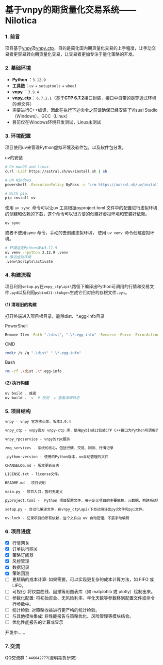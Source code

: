 # 基于vnpy的期货量化交易系统——Nilotica

### **1. 前言**

项目基于[vnpy](https://github.com/vnpy/vnpy)及[vnpy_ctp](https://github.com/vnpy/vnpy_ctp)，目的是简化国内期货量化交易的上手程度，让手动交易者更容易转向期货量化交易，让交易者更加专注于量化策略的开发。

### **2. 基础环境**

- **Python** ：`3.12.9`
- **工具链**：`uv` + `setuptools` + `wheel`
- **vnpy** ：`3.9.4`
- **vnpy_ctp**： `6.7.2.1`（基于**CTP 6.7.2**接口封装，接口中自带的是穿透式环境的dll文件）
- 需要进行C++编译，因此在执行下述命令之前请确保已经安装了Visual Studio（Windows）、GCC（Linux）
- 目前仅在Windows环境开发测试，Linux未测试

### **3. 环境配置**

项目使用uv来管理Python虚拟环境及软件包，以及软件包分发。

uv的安装

```bash
# On macOS and Linux.
curl -LsSf https://astral.sh/uv/install.sh | sh

# On Windows.
powershell -ExecutionPolicy ByPass -c "irm https://astral.sh/uv/install.ps1 | iex"

# With pip.
pip install uv
```

使用 `uv sync `命令可以让uv 工具根据pyproject.toml 文件中的配置进行虚拟环境的创建和依赖的下载，这个命令可以很方便的创建好虚拟环境和安装好依赖。

```
uv sync
```

或者不使用sync 命令，手动的去创建虚拟环境， 使用 `uv venv `命令创建虚拟环境。

```bash
# 环境指定Python版本3.12.9
uv venv --python 3.12.9 .venv
# 激活虚拟环境
.venv\Scripts\activate
```

### **4. 构建流程**

项目利用`setup.py`在`vnpy_ctp\api\`路径下编译出Python可调用的行情和交易文件`.pyd`以及利用`pybind11-stubgen`生成它们对应的存根文件`.pyi`。

#### **(1) 清理旧的构建**

打开终端进入项目根目录，删除dist、*.egg-info目录

PowerShell 

```bash
Remove-Item -Path ".\dist", ".\*.egg-info" -Recurse -Force -ErrorAction SilentlyContinue
```

CMD

```bash
rmdir /s /q ".\dist" ".\*.egg-info"
```

Bash

```bash
rm -rf .\dist .\*.egg-info
```

#### **(2) 执行构建**

```bash
uv build . 或者
uv build . -v  # 使用 -v 查看详细日志
```

### **5. 项目结构**

```reStructuredText
vnpy - vnpy 官方核心库，版本3.9.4

vnpy_ctp - vnpy官方 vnpy-ctp 库，使用pybind11包装CTP C++接口为Python可调用的接口。

vnpy_rpcservice - vnpy的rpc服务

zmq_services - 系统的核心，包括行情、交易、回测、行情记录

.python-version - 使用的Python版本，uv自动管理的文件

CHANGELOG.md - 版本更新日志

LICENSE.txt - license文件。

README.md - 项目说明

main.py - 项目入口，暂时无定义

pyproject.toml -  Python 项目配置文件，用于定义项目的主要依赖、元数据、构建系统等信息。

setup.py - 自动化编译文件，在vnpy_ctp\api\下自动编译出pyd文件和pyi文件。

uv.lock - 记录项目的所有依赖，这个文件由 uv 自动管理，不要手动编辑
```



### **6. 项目进度**

- [x] 行情网关
- [x] 订单执行网关
- [x] 策略订阅器
- [x] 风控管理
- [x] 数据记录
- [x] 策略回测
- [ ] 更精确的成本计算: 如果需要，可以实现更复杂的成本计算方法，如 FIFO 或 LIFO。
- [ ] 可视化: 将权益曲线、回撤等用图表库（如 matplotlib 或 plotly）绘制出来。
- [ ] 参数化配置: 将初始资金、无风险利率、年化天数等参数移到配置文件或命令行参数中。
- [ ] 统计检验: 对策略收益进行更严格的统计检验。
- [ ] 与其他模块集成: 将性能报告与策略优化、风险管理等模块结合。
- [ ] 优化性能报告的计算或显示

开发中......

### **7. 交流**

QQ交流群：`446042777`(澄明期货研究)